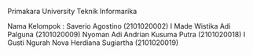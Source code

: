 Primakara University
Teknik Informarika

Nama Kelompok : 
Saverio Agostino			      	         	(2101020002)
I Made Wistika Adi Palguna		         	(2101020009)
Nyoman Adi Andrian Kusuma Putra 	     	(2101020018)
I Gusti Ngurah Nova Herdiana Sugiartha	(2101020019)

